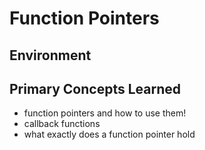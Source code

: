 # Function Pointers

## Environment


## Primary Concepts Learned

* function pointers and how to use them!
* callback functions
* what exactly does a function pointer hold
 